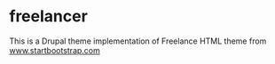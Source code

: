 freelancer
==========

This is a Drupal theme implementation of Freelance HTML theme from www.startbootstrap.com

